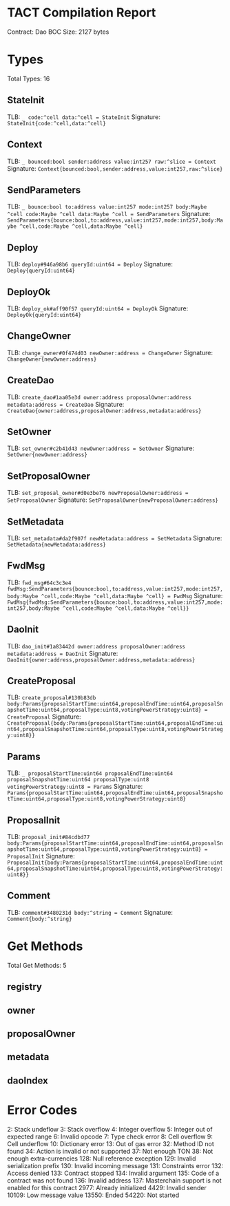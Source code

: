 # TACT Compilation Report
Contract: Dao
BOC Size: 2127 bytes

# Types
Total Types: 16

## StateInit
TLB: `_ code:^cell data:^cell = StateInit`
Signature: `StateInit{code:^cell,data:^cell}`

## Context
TLB: `_ bounced:bool sender:address value:int257 raw:^slice = Context`
Signature: `Context{bounced:bool,sender:address,value:int257,raw:^slice}`

## SendParameters
TLB: `_ bounce:bool to:address value:int257 mode:int257 body:Maybe ^cell code:Maybe ^cell data:Maybe ^cell = SendParameters`
Signature: `SendParameters{bounce:bool,to:address,value:int257,mode:int257,body:Maybe ^cell,code:Maybe ^cell,data:Maybe ^cell}`

## Deploy
TLB: `deploy#946a98b6 queryId:uint64 = Deploy`
Signature: `Deploy{queryId:uint64}`

## DeployOk
TLB: `deploy_ok#aff90f57 queryId:uint64 = DeployOk`
Signature: `DeployOk{queryId:uint64}`

## ChangeOwner
TLB: `change_owner#0f474d03 newOwner:address = ChangeOwner`
Signature: `ChangeOwner{newOwner:address}`

## CreateDao
TLB: `create_dao#1aa05e3d owner:address proposalOwner:address metadata:address = CreateDao`
Signature: `CreateDao{owner:address,proposalOwner:address,metadata:address}`

## SetOwner
TLB: `set_owner#c2b41d43 newOwner:address = SetOwner`
Signature: `SetOwner{newOwner:address}`

## SetProposalOwner
TLB: `set_proposal_owner#d0e3be76 newProposalOwner:address = SetProposalOwner`
Signature: `SetProposalOwner{newProposalOwner:address}`

## SetMetadata
TLB: `set_metadata#da2f907f newMetadata:address = SetMetadata`
Signature: `SetMetadata{newMetadata:address}`

## FwdMsg
TLB: `fwd_msg#64c3c3e4 fwdMsg:SendParameters{bounce:bool,to:address,value:int257,mode:int257,body:Maybe ^cell,code:Maybe ^cell,data:Maybe ^cell} = FwdMsg`
Signature: `FwdMsg{fwdMsg:SendParameters{bounce:bool,to:address,value:int257,mode:int257,body:Maybe ^cell,code:Maybe ^cell,data:Maybe ^cell}}`

## DaoInit
TLB: `dao_init#1a83442d owner:address proposalOwner:address metadata:address = DaoInit`
Signature: `DaoInit{owner:address,proposalOwner:address,metadata:address}`

## CreateProposal
TLB: `create_proposal#130b83db body:Params{proposalStartTime:uint64,proposalEndTime:uint64,proposalSnapshotTime:uint64,proposalType:uint8,votingPowerStrategy:uint8} = CreateProposal`
Signature: `CreateProposal{body:Params{proposalStartTime:uint64,proposalEndTime:uint64,proposalSnapshotTime:uint64,proposalType:uint8,votingPowerStrategy:uint8}}`

## Params
TLB: `_ proposalStartTime:uint64 proposalEndTime:uint64 proposalSnapshotTime:uint64 proposalType:uint8 votingPowerStrategy:uint8 = Params`
Signature: `Params{proposalStartTime:uint64,proposalEndTime:uint64,proposalSnapshotTime:uint64,proposalType:uint8,votingPowerStrategy:uint8}`

## ProposalInit
TLB: `proposal_init#84cdbd77 body:Params{proposalStartTime:uint64,proposalEndTime:uint64,proposalSnapshotTime:uint64,proposalType:uint8,votingPowerStrategy:uint8} = ProposalInit`
Signature: `ProposalInit{body:Params{proposalStartTime:uint64,proposalEndTime:uint64,proposalSnapshotTime:uint64,proposalType:uint8,votingPowerStrategy:uint8}}`

## Comment
TLB: `comment#3480231d body:^string = Comment`
Signature: `Comment{body:^string}`

# Get Methods
Total Get Methods: 5

## registry

## owner

## proposalOwner

## metadata

## daoIndex

# Error Codes
2: Stack undeflow
3: Stack overflow
4: Integer overflow
5: Integer out of expected range
6: Invalid opcode
7: Type check error
8: Cell overflow
9: Cell underflow
10: Dictionary error
13: Out of gas error
32: Method ID not found
34: Action is invalid or not supported
37: Not enough TON
38: Not enough extra-currencies
128: Null reference exception
129: Invalid serialization prefix
130: Invalid incoming message
131: Constraints error
132: Access denied
133: Contract stopped
134: Invalid argument
135: Code of a contract was not found
136: Invalid address
137: Masterchain support is not enabled for this contract
2977: Already initialized
4429: Invalid sender
10109: Low message value
13550: Ended
54220: Not started